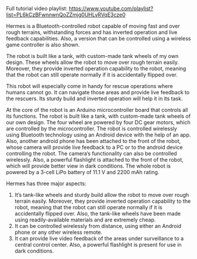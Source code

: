 Full tutorial video playlist: https://www.youtube.com/playlist?list=PL6kCzBFwnnwnQoZZmjg0UHLyRVqE3cze0

Hermes is a Bluetooth-controlled robot capable of moving fast and over rough terrains, withstanding forces and has inverted operation and live feedback capabilities. Also, a version that can be controlled using a wireless game controller is also shown.

The robot is built like a tank, with custom-made tank wheels of my own design. These wheels allow the robot to move over rough terrain easily. Moreover, they provide inverted operation capability to the robot, meaning that the robot can still operate normally if it is accidentally flipped over.

This robot will especially come in handy for rescue operations where humans cannot go. It can navigate those areas and provide live feedback to the rescuers. Its sturdy build and inverted operation will help it in its task.

At the core of the robot is an Arduino microcontroller board that controls all its functions. The robot is built like a tank, with custom-made tank wheels of our own design. The four wheel are powered by four DC gear motors, which are controlled by the microcontroller. The robot is controlled wirelessly using Bluetooth technology using an Android device with the help of an app. Also, another android phone has been attached to the front of the robot, whose camera will provide live feedback to a PC or to the android device controlling the robot. The camera’s functionality can also be controlled wirelessly. Also, a powerful flashlight is attached to the front of the robot, which will provide better view in dark conditions. The whole robot is powered by a 3-cell LiPo battery of 11.1 V and 2200 mAh rating.

Hermes has three major aspects:
1. It’s tank-like wheels and sturdy build allow the robot to move over rough terrain easily. Moreover, they provide inverted operation capability to the robot, meaning that the robot can still operate normally if it is accidentally flipped over. Also, the tank-like wheels have been made using readily-available materials and are extremely cheap.
2. It can be controlled wirelessly from distance, using either an Android phone or any other wireless remote.
3. It can provide live video feedback of the areas under surveillance to a central control center. Also, a powerful flashlight is present for use in dark conditions.

